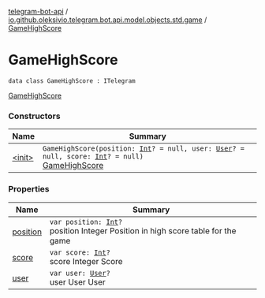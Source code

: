[telegram-bot-api](../../index.md) / [io.github.oleksivio.telegram.bot.api.model.objects.std.game](../index.md) / [GameHighScore](./index.md)

# GameHighScore

`data class GameHighScore : ITelegram`

[GameHighScore](https://core.telegram.org/bots/api/#gamehighscore)

### Constructors

| Name | Summary |
|---|---|
| [&lt;init&gt;](-init-.md) | `GameHighScore(position: `[`Int`](https://kotlinlang.org/api/latest/jvm/stdlib/kotlin/-int/index.html)`? = null, user: `[`User`](../../io.github.oleksivio.telegram.bot.api.model.objects.std/-user/index.md)`? = null, score: `[`Int`](https://kotlinlang.org/api/latest/jvm/stdlib/kotlin/-int/index.html)`? = null)`<br>[GameHighScore](https://core.telegram.org/bots/api/#gamehighscore) |

### Properties

| Name | Summary |
|---|---|
| [position](position.md) | `var position: `[`Int`](https://kotlinlang.org/api/latest/jvm/stdlib/kotlin/-int/index.html)`?`<br>position Integer Position in high score table for the game |
| [score](score.md) | `var score: `[`Int`](https://kotlinlang.org/api/latest/jvm/stdlib/kotlin/-int/index.html)`?`<br>score Integer Score |
| [user](user.md) | `var user: `[`User`](../../io.github.oleksivio.telegram.bot.api.model.objects.std/-user/index.md)`?`<br>user User User |
